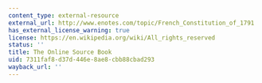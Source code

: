 ```yaml
---
content_type: external-resource
external_url: http://www.enotes.com/topic/French_Constitution_of_1791
has_external_license_warning: true
license: https://en.wikipedia.org/wiki/All_rights_reserved
status: ''
title: The Online Source Book
uid: 7311faf8-d37d-446e-8ae8-cbb88cbad293
wayback_url: ''
---
```

